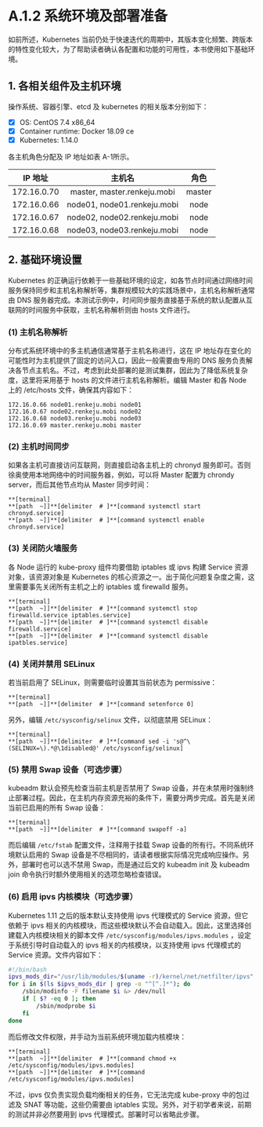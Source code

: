 # A.1.2 系统环境及部署准备

如前所述，Kubernetes 当前仍处于快速迭代的周期中，其版本变化频繁、跨版本的特性变化较大，为了帮助读者确认各配置和功能的可用性，本书使用如下基础环境。

## 1. 各相关组件及主机环境

操作系统、容器引擎、etcd 及 kubernetes 的相关版本分别如下：

- [x] OS: CentOS 7.4 x86_64
- [x] Container runtime: Docker 18.09 ce
- [x] Kubernetes: 1.14.0

各主机角色分配及 IP 地址如表 A-1所示。

|IP 地址|主机名|角色|
|:-:|:-:|:-:|
|172.16.0.70|master, master.renkeju.mobi|master|
|172.16.0.66|node01, node01.renkeju.mobi|node|
|172.16.0.67|node02, node02.renkeju.mobi|node|
|172.16.0.68|node03, node03.renkeju.mobi|node|

## 2. 基础环境设置

Kubernetes 的正确运行依赖于一些基础环境的设定，如各节点时间通过网络时间服务保持同步和主机名称解析等，集群规模较大的实践场景中，主机名称解析通常由 DNS 服务器完成。本测试示例中，时间同步服务直接基于系统的默认配置从互联网的时间服务中获取，主机名称解析则由 hosts 文件进行。

### (1) 主机名称解析

分布式系统环境中的多主机通信通常基于主机名称进行，这在 IP 地址存在变化的可能性时为主机提供了固定的访问入口，因此一般需要由专用的 DNS 服务负责解决各节点主机名。不过，考虑到此处部署的是测试集群，因此为了降低系统复杂度，这里将采用基于 hosts 的文件进行主机名称解析。编辑 Master 和各 Node 上的 /etc/hosts 文件，确保其内容如下：

```none
172.16.0.66 node01.renkeju.mobi node01
172.16.0.67 node02.renkeju.mobi node02
172.16.0.68 node03.renkeju.mobi node03
172.16.0.69 master.renkeju.mobi master
```

### (2) 主机时间同步

如果各主机可直接访问互联网，则直接启动各主机上的 chronyd 服务即可。否则徐奥使用本地网络中的时间服务器，例如，可以将 Master 配置为 chrondy server，而后其他节点均从 Master 同步时间：

```
**[terminal]
**[path  ~]]**[delimiter  # ]**[command systemctl start chronyd.service]
**[path  ~]]**[delimiter  # ]**[command systemctl enable chronyd.service]
```

### (3) 关闭防火墙服务

各 Node 运行的 kube-proxy 组件均要借助 iptables 或 ipvs 构建 Service 资源对象，该资源对象是 Kubernetes 的核心资源之一。出于简化问题复杂度之需，这里需要事先关闭所有主机之上的 iptables 或 firewalld 服务。

```
**[terminal]
**[path  ~]]**[delimiter  # ]**[command systemctl stop firewalld.service iptables.service]
**[path  ~]]**[delimiter  # ]**[command systemctl disable firewalld.service]
**[path  ~]]**[delimiter  # ]**[command systemctl disable ipatbles.service]
```

### (4) 关闭并禁用 SELinux

若当前启用了 SELinux，则需要临时设置其当前状态为 permissive：

```
**[terminal]
**[path  ~]]**[delimiter  # ]**[command setenforce 0]
```

另外，编辑 `/etc/sysconfig/selinux` 文件，以彻底禁用 SELinux：

```
**[terminal]
**[path  ~]]**[delimiter  # ]**[command sed -i 's@^\(SELINUX=\).*@\1disabled@' /etc/sysconfig/selinux]
```

### (5) 禁用 Swap 设备（可选步骤）

kubeadm 默认会预先检查当前主机是否禁用了 Swap 设备，并在未禁用时强制终止部署过程。因此，在主机内存资源充裕的条件下，需要分两步完成。首先是关闭当前已启用的所有 Swap 设备：

```
**[terminal]
**[path  ~]]**[delimiter  # ]**[command swapoff -a]
```

而后编辑 `/etc/fstab` 配置文件，注释用于挂载 Swap 设备的所有行。不同系统环境默认启用的 Swap 设备是不尽相同的，请读者根据实际情况完成响应操作。另外，部署时也可以选不禁用 Swap，而是通过后文的 kubeadm init 及 kubeadm join 命令执行时额外使用相关的选项忽略检查错误。

### (6) 启用 ipvs 内核模块（可选步骤）

Kubernetes 1.11 之后的版本默认支持使用 ipvs 代理模式的 Service 资源，但它依赖于 ipvs 相关的内核模块，而这些模块默认不会自动载入。因此，这里选择创建载入内核模块相关的脚本文件 `/etc/sysconfig/modules/ipvs.modules` ，设定于系统引导时自动载入的 ipvs 相关的内核模块，以支持使用 ipvs 代理模式的 Service 资源。文件内容如下：

```bash
#!/bin/bash
ipvs_mods_dir="/usr/lib/modules/$(uname -r)/kernel/net/netfilter/ipvs"
for i in $(ls $ipvs_mods_dir | grep -o "^[^.]*"); do
    /sbin/modinfo -F filename $i &> /dev/null
    if [ $? -eq 0 ]; then
        /sbin/modprobe $i
    fi
done
```

而后修改文件权限，并手动为当前系统环境加载内核模块：

```
**[terminal]
**[path  ~]]**[delimiter  # ]**[command chmod +x /etc/sysconfig/modules/ipvs.modules]
**[path  ~]]**[delimiter  # ]**[command /etc/sysconfig/modules/ipvs.modules]
```

不过，ipvs 仅负责实现负载均衡相关的任务，它无法完成 kube-proxy 中的包过滤及 SNAT 等功能，这些仍需要由 iptables 实现。另外，对于初学者来说，前期的测试并非必然要用到 ipvs 代理模式。部署时可以省略此步骤。